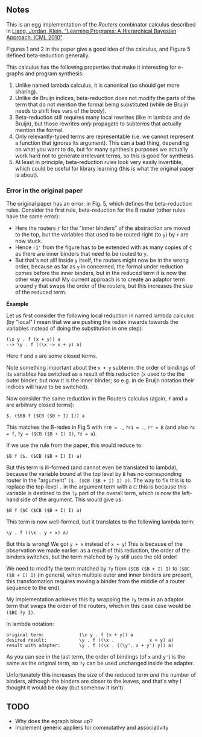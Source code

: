 ## Notes

This is an egg implementation of the *Routers* combinator calculus
described in [Liang, Jordan, Klein. "Learning Programs: A Hierarchical Bayesian Approach. ICML 2010"](https://people.eecs.berkeley.edu/~jordan/papers/liang-jordan-klein-icml10.pdf).

Figures 1 and 2 in the paper give a good idea of the calculus, and Figure 5 defined beta-reduction generally.

This calculus has the following properties that make it interesting for e-graphs and program synthesis:

1. Unlike named lambda calculus, it is canonical (so should get more sharing).
2. Unlike de Bruijn indices, beta-reduction does not modify the parts of the term that do not mention the formal being substituted (while de Bruijn needs to shift free vars of the body).
3. Beta-reduction still requires many local rewrites (like in lambda and de Bruijn), but those rewrites *only* propagate to subterms that actually mention the formal.
4. Only relevantly-typed terms are representable (i.e. we cannot represent a function that ignores its argument). This can a bad thing, depending on what you want to do, but for many synthesis purposes we actually work hard not to generate irrelevant terms, so this is good for synthesis.
5. At least in principle, beta-reduction rules look very easily invertible, which could be useful for library learning (this is what the original paper is about).

### Error in the original paper

The original paper has an error: in Fig. 5, which defines the beta-reduction rules. 
Consider the first rule, beta-reduction for the B router (other rules have the same error):

- Here the routers `r` for the "inner binders" of the abstraction are moved to the top, 
  but the variables that used to be routed right (to `y`) by `r` are now stuck.
- Hence `r1'` from the figure has to be extended with as many copies of `C` as there are inner binders that need to be routed to `y`.
- But that's not all! Inside `y` itself, the routers might now be in the wrong order,
  because as far as `y` in concerned, the formal under reduction comes before the inner binders,
  but in the reduced term it is now the other way around!
  My current approach is to create an adaptor term around `y` that swaps the order of the routers, but this increases the size of the reduced term.

**Example**

Let us first consider the following local reduction in named lambda calculus
(by "local" I mean that we are pushing the redex inwards towards the variables instead of doing the substitution in one step):

```
(\x y . f (x + y)) a
--> \y . f ((\x -> x + y) a)
```

Here `f` and `a` are some closed terms.

Note something important about the `x + y` subterm:
the order of bindings of its variables has switched as a result of this reduction
(`x` used to the the outer binder, but now it is the inner binder; so e.g. in de Bruijn notation their indices will have to be switched).


Now consider the same reduction in the Routers calculus (again, `f` amd `a` are arbitrary closed terms):

```
$. ($BB f ($CB ($B + I) I)) a
```

This matches the B-redex in Fig 5 with `?r0 = .`, `?r1 = .`, `?r = B`
(and also `?x = f`, `?y = ($CB ($B + I) I)`, `?z = a`).

If we use the rule from the paper, this would reduce to:

```
$B f ($. ($CB ($B + I) I) a)
```

But this term is ill-formed (and cannot even be translated to lambda), 
because the variable bound at the top level by `B` has no corresponding router in the "argument" `($. ($CB ($B + I) I) a)`.
The way to fix this is to replace the top-level `.` in the argument term with a `C`:
this is because this variable is destined to the `?y` part of the overall term,
which is now the left-hand side of the argument.
This would give us:

```
$B f ($C ($CB ($B + I) I) a)
```

This term is now well-formed, but it translates to the following lambda term:

```
\y . f ((\x . y + x) a)
```

But this is wrong! We got `y + x` instead of `x + y`!
This is because of the observation we made earlier: as a result of this reduction,
the order of the binders switches, but the term matched by `?y` still uses the old order!

We need to modify the term matched by `?y` from `($CB ($B + I) I)` to `($BC ($B + I) I)`
(in general, when multiple outer and inner binders are present, 
this transformation requires moving a binder from the middle of a router sequence to the end).

My implementation achieves this by wrapping the `?y` term in an adaptor term that swaps the order of the routers,
which in this case case would be `($BC ?y I)`.

In lambda notation:

```
original term:             (\x y . f (x + y)) a
desired result:            \y . f ((\x .             x + y) a)
result with adapter:       \y . f ((\x . ((\y'. x + y') y)) a)
```

As you can see in the last term, the order of bindings (of `x` and `y'`) is the same as the original term,
so `?y` can be used unchanged inside the adapter.

Unfortunately this increases the size of the reduced term *and* the number of binders,
although the binders are closer to the leaves, and that's why I thought it would be okay
(but somehow it isn't).


## TODO

- Why does the egraph blow up?
- Implement generic appliers for commutativy and associativity
